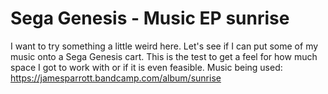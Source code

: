 # Sega Genesis - Music EP sunrise
 I want to try something a little weird here. Let's see if I can put some of my music onto a Sega Genesis cart. This is the test to get a feel for how much space I got to work with or if it is even feasible. Music being used: https://jamesparrott.bandcamp.com/album/sunrise
